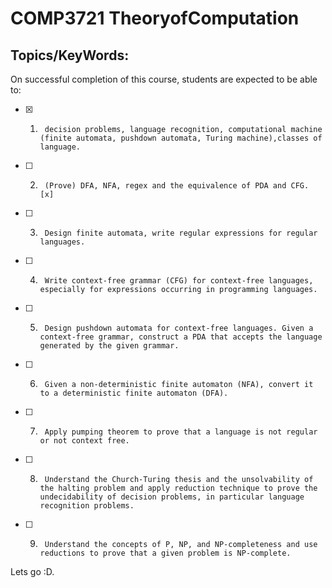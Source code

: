 # COMP3721 TheoryofComputation
## Topics/KeyWords:

On successful completion of this course, students are expected to be able to:

- [x] 1.      decision problems, language recognition, computational machine (finite automata, pushdown automata, Turing machine),classes of language.

- [ ] 2.      (Prove) DFA, NFA, regex and the equivalence of PDA and CFG. [x]

- [ ] 3.      Design finite automata, write regular expressions for regular languages.

- [ ] 4.      Write context-free grammar (CFG) for context-free languages, especially for expressions occurring in programming languages.

- [ ] 5.      Design pushdown automata for context-free languages. Given a context-free grammar, construct a PDA that accepts the language generated by the given grammar.

- [ ] 6.      Given a non-deterministic finite automaton (NFA), convert it to a deterministic finite automaton (DFA).

- [ ] 7.      Apply pumping theorem to prove that a language is not regular or not context free.

- [ ] 8.      Understand the Church-Turing thesis and the unsolvability of the halting problem and apply reduction technique to prove the undecidability of decision problems, in particular language recognition problems.

- [ ] 9.      Understand the concepts of P, NP, and NP-completeness and use reductions to prove that a given problem is NP-complete.

 
 
 Lets go :D.
